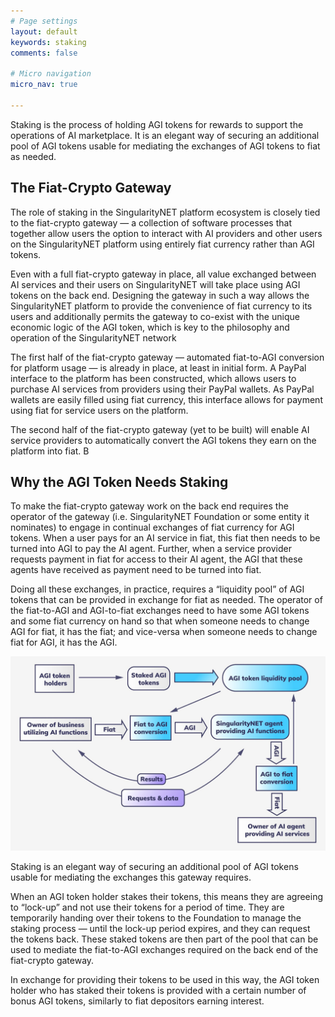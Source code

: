 ```yaml
---
# Page settings
layout: default
keywords: staking
comments: false

# Micro navigation
micro_nav: true

---
```

Staking is the process of holding AGI tokens for rewards to support the operations of AI marketplace.
It is an elegant way of securing an additional pool of AGI tokens usable for mediating the exchanges of AGI tokens to fiat as needed. 

## The Fiat-Crypto Gateway

The role of staking in the SingularityNET platform ecosystem is closely tied to the fiat-crypto gateway — a collection of software processes that together allow users the option to interact with AI providers and other users on the SingularityNET platform using entirely fiat currency rather than AGI tokens.

Even with a full fiat-crypto gateway in place, all value exchanged between AI services and their users on SingularityNET will take place using AGI tokens on the back end. Designing the gateway in such a way allows the 
SingularityNET platform to provide the convenience of fiat currency to its users and additionally permits the gateway to co-exist with the unique economic logic of the AGI token, which is key to the philosophy and operation of the SingularityNET network

The first half of the fiat-crypto gateway — automated fiat-to-AGI conversion for platform usage — is already in place, at least in initial form. A PayPal interface to the platform has been constructed, which allows users to purchase AI services from providers using their PayPal wallets. As PayPal wallets are easily filled using fiat currency, this interface allows for payment using fiat for service users on the platform.

The second half of the fiat-crypto gateway (yet to be built) will enable AI service providers to automatically convert the AGI tokens they earn on the platform into fiat. B


## Why the AGI Token Needs Staking

To make the fiat-crypto gateway work on the back end requires the operator of the gateway (i.e. SingularityNET Foundation or some entity it nominates) to engage in continual exchanges of fiat currency for AGI tokens. When a user pays for an AI service in fiat, this fiat then needs to be turned into AGI to pay the AI agent. Further, when a service provider requests payment in fiat for access to their AI agent, the AGI that these agents have received as payment need to be turned into fiat.

Doing all these exchanges, in practice, requires a “liquidity pool” of AGI tokens that can be provided in exchange for fiat as needed. The operator of the fiat-to-AGI and AGI-to-fiat exchanges need to have some AGI tokens and some fiat currency on hand so that when someone needs to change AGI for fiat, it has the fiat; and vice-versa when someone needs to change fiat for AGI, it has the AGI.

![staking](/assets/img/staking/staking_flow.jpeg)

Staking is an elegant way of securing an additional pool of AGI tokens usable for mediating the exchanges this gateway requires.

When an AGI token holder stakes their tokens, this means they are agreeing to “lock-up” and not use their tokens for a period of time. They are temporarily handing over their tokens to the Foundation to manage the staking process — until the lock-up period expires, and they can request the tokens back. These staked tokens are then part of the pool that can be used to mediate the fiat-to-AGI exchanges required on the back end of the fiat-crypto gateway.

In exchange for providing their tokens to be used in this way, the AGI token holder who has staked their tokens is provided with a certain number of bonus AGI tokens, similarly to fiat depositors earning interest.